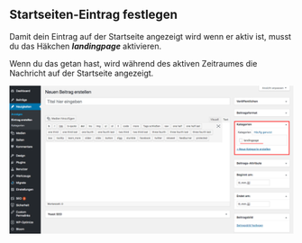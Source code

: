 ## Startseiten-Eintrag festlegen

Damit dein Eintrag auf der Startseite angezeigt wird wenn er aktiv ist, musst du das Häkchen _**landingpage**_ aktivieren.

Wenn du das getan hast, wird während des aktiven Zeitraumes die Nachricht auf der Startseite angezeigt.

![image](./assets/landingpage.png)
